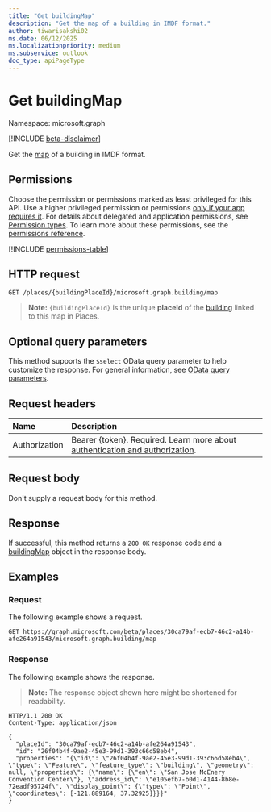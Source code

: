 ```yaml
---
title: "Get buildingMap"
description: "Get the map of a building in IMDF format."
author: tiwarisakshi02
ms.date: 06/12/2025
ms.localizationpriority: medium
ms.subservice: outlook
doc_type: apiPageType
---
```


# Get buildingMap

Namespace: microsoft.graph

[!INCLUDE [beta-disclaimer](../../includes/beta-disclaimer.md)]

Get the [map](../resources/buildingmap.md) of a building in IMDF format.

## Permissions

Choose the permission or permissions marked as least privileged for this API. Use a higher privileged permission or permissions [only if your app requires it](/graph/permissions-overview#best-practices-for-using-microsoft-graph-permissions). For details about delegated and application permissions, see [Permission types](/graph/permissions-overview#permission-types). To learn more about these permissions, see the [permissions reference](/graph/permissions-reference).

<!-- { "blockType": "permissions", "name": "buildingmap_get" } -->
[!INCLUDE [permissions-table](../includes/permissions/buildingmap-get-permissions.md)]

## HTTP request

<!-- {
  "blockType": "ignored"
}
-->
``` http
GET /places/{buildingPlaceId}/microsoft.graph.building/map
```
> **Note:** `{buildingPlaceId}` is the unique **placeId** of the [building](../resources/building.md) linked to this map in Places.

## Optional query parameters

This method supports the `$select` OData query parameter to help customize the response. For general information, see [OData query parameters](/graph/query-parameters).

## Request headers

|Name|Description|
|:---|:---|
|Authorization|Bearer {token}. Required. Learn more about [authentication and authorization](/graph/auth/auth-concepts).|

## Request body

Don't supply a request body for this method.

## Response

If successful, this method returns a `200 OK` response code and a [buildingMap](../resources/buildingmap.md) object in the response body.

## Examples

### Request

The following example shows a request.
<!-- {
  "blockType": "request",
  "name": "get_buildingmap",
  "sampleKeys": ["30ca79af-ecb7-46c2-a14b-afe264a91543"]
}
-->
``` http
GET https://graph.microsoft.com/beta/places/30ca79af-ecb7-46c2-a14b-afe264a91543/microsoft.graph.building/map
```

### Response

The following example shows the response.
>**Note:** The response object shown here might be shortened for readability.
<!-- {
  "blockType": "response",
  "truncated": true,
  "@odata.type": "microsoft.graph.buildingMap"
}
-->
``` http
HTTP/1.1 200 OK
Content-Type: application/json

{
  "placeId": "30ca79af-ecb7-46c2-a14b-afe264a91543",
  "id": "26f04b4f-9ae2-45e3-99d1-393c66d58eb4",
  "properties": "{\"id\": \"26f04b4f-9ae2-45e3-99d1-393c66d58eb4\", \"type\": \"Feature\", \"feature_type\": \"building\", \"geometry\": null, \"properties\": {\"name\": {\"en\": \"San Jose McEnery Convention Center\"}, \"address_id\": \"e105efb7-b0d1-4144-8b8e-72eadf95724f\", \"display_point\": {\"type\": \"Point\", \"coordinates\": [-121.889164, 37.32925]}}}"
}
```


